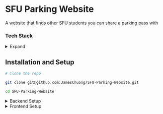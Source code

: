 # SFU Parking Website
A website that finds other SFU students you can share a parking pass with

### Tech Stack

<details>
<summary> Expand </summary>

#### Frontend:

* React + Vite
* TailwindCSS
* React Redux
* Axios
* React Router

#### Backend:

* Django
* Cron
* Redis
* Celery
* Docker

#### Database:

* MySQL

#### APIs Used:

* SFU Course Outlines API

</details>

## Installation and Setup

``` bash
# Clone the repo

git clone git@github.com:JamesChuong/SFU-Parking-Website.git

cd SFU-Parking-Website
```

<details>

<summary> Backend Setup </summary>

#### Environment Variables setup
In the root directory, create a file called `.env`, this will store all the environment variables
the app needs

```
DB_PASSWORD=<your_password>
DB_USER=<your_username>
DJANGO_SECRET_KEY=<your_key>
```

##### Create virtual environment (Recommended for development)
```bash
python -m venv <venv_name>
```
#### Activate the virtual environment (Linux/MacOS)

```bash
source <venv_name>/bin/activate
```

#### Activate the virtual environment (Windows)
```bash
<venv_name>/Scripts/Activate
```

#### Install Python dependencies
```bash
cd server/
pip install -r requirements.txt
```

#### Run the backend (Docker)
```bash
# Must be the root directory
docker compose up
```
> In case of port number conflicts, locate the app currently using the port and disable it
> #### Linux
> ```bash
> sudo lsof -i :<port>  # Locate the app currently using the port number
> sudo systemctl stop <pid>   # Temporarily disable the app
> ```

</details>

<details>
<summary> Frontend Setup </summary>

#### NPM and Node.js Setup

Ensure that `Node.js` and `NPM` are installed (I'm currently using Node v20.12.2 and NPM v10.5.0)

The following steps assume you are in the `client/SFU Parking App` directory
```bash
cd client/SFU Parking App
```
#### Install NPM Packages

```bash
npm install
```

#### Run the Development Server
```bash
npm run dev
```

</details>
